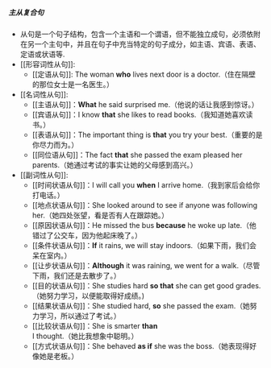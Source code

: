 ##### 主从复合句
- 从句是一个句子结构，包含一个主语和一个谓语，但不能独立成句，必须依附在另一个主句中，并且在句子中充当特定的句子成分，如主语、宾语、表语、定语或状语等. 
- [[形容词性从句]]:
	- [[定语从句]]: The woman **who** lives next door is a doctor.（住在隔壁的那位女士是一名医生。）
- [[名词性从句]]:
	- [[主语从句]]：**What** he said surprised me.（他说的话让我感到惊讶。）
	- [[宾语从句]]：I know **that** she likes to read books.（我知道她喜欢读书。）
	- [[表语从句]]：The important thing is **that** you try your best.（重要的是你尽力而为。）
	- [[同位语从句]]：The fact **that** she passed the exam pleased her parents.（她通过考试的事实让她的父母感到高兴。）
- [[副词性从句]]:
	- [[时间状语从句]]：I will call you **when** I arrive home.（我到家后会给你打电话。）
	- [[地点状语从句]]：She looked around to see if anyone was following her.（她四处张望，看是否有人在跟踪她。）
	- [[原因状语从句]]：He missed the bus **because** he woke up late.（他错过了公交车，因为他起床晚了。）
	- [[条件状语从句]]：**If** it rains, we will stay indoors.（如果下雨，我们会呆在室内。）
	- [[让步状语从句]]：**Although** it was raining, we went for a walk.（尽管下雨，我们还是去散步了。）
	- [[目的状语从句]]：She studies hard **so that** she can get good grades.（她努力学习，以便能取得好成绩。)
	- [[结果状语从句]]：She studied hard, **so** she passed the exam.（她努力学习，所以通过了考试。）
	- [[比较状语从句]]：She is smarter **than** I thought.（她比我想象中聪明。）
	- [[方式状语从句]]：She behaved **as if** she was the boss.（她表现得好像她是老板。）





